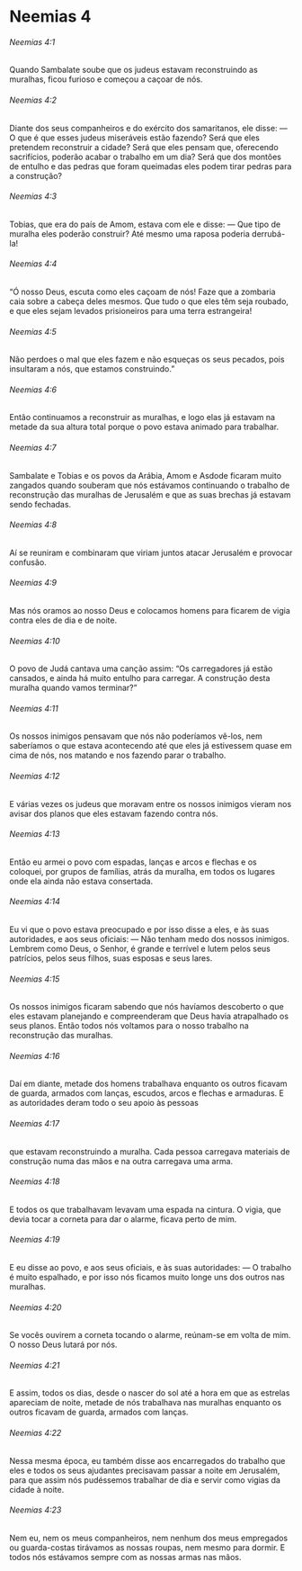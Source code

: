 # Neemias 4

###### Neemias 4:1

Quando Sambalate soube que os judeus estavam reconstruindo as muralhas, ficou furioso e começou a caçoar de nós.

###### Neemias 4:2

Diante dos seus companheiros e do exército dos samaritanos, ele disse: — O que é que esses judeus miseráveis estão fazendo? Será que eles pretendem reconstruir a cidade? Será que eles pensam que, oferecendo sacrifícios, poderão acabar o trabalho em um dia? Será que dos montões de entulho e das pedras que foram queimadas eles podem tirar pedras para a construção?

###### Neemias 4:3

Tobias, que era do país de Amom, estava com ele e disse: — Que tipo de muralha eles poderão construir? Até mesmo uma raposa poderia derrubá-la!

###### Neemias 4:4

“Ó nosso Deus, escuta como eles caçoam de nós! Faze que a zombaria caia sobre a cabeça deles mesmos. Que tudo o que eles têm seja roubado, e que eles sejam levados prisioneiros para uma terra estrangeira!

###### Neemias 4:5

Não perdoes o mal que eles fazem e não esqueças os seus pecados, pois insultaram a nós, que estamos construindo.”

###### Neemias 4:6

Então continuamos a reconstruir as muralhas, e logo elas já estavam na metade da sua altura total porque o povo estava animado para trabalhar.

###### Neemias 4:7

Sambalate e Tobias e os povos da Arábia, Amom e Asdode ficaram muito zangados quando souberam que nós estávamos continuando o trabalho de reconstrução das muralhas de Jerusalém e que as suas brechas já estavam sendo fechadas.

###### Neemias 4:8

Aí se reuniram e combinaram que viriam juntos atacar Jerusalém e provocar confusão.

###### Neemias 4:9

Mas nós oramos ao nosso Deus e colocamos homens para ficarem de vigia contra eles de dia e de noite.

###### Neemias 4:10

O povo de Judá cantava uma canção assim: “Os carregadores já estão cansados, e ainda há muito entulho para carregar. A construção desta muralha quando vamos terminar?”

###### Neemias 4:11

Os nossos inimigos pensavam que nós não poderíamos vê-los, nem saberíamos o que estava acontecendo até que eles já estivessem quase em cima de nós, nos matando e nos fazendo parar o trabalho.

###### Neemias 4:12

E várias vezes os judeus que moravam entre os nossos inimigos vieram nos avisar dos planos que eles estavam fazendo contra nós.

###### Neemias 4:13

Então eu armei o povo com espadas, lanças e arcos e flechas e os coloquei, por grupos de famílias, atrás da muralha, em todos os lugares onde ela ainda não estava consertada.

###### Neemias 4:14

Eu vi que o povo estava preocupado e por isso disse a eles, e às suas autoridades, e aos seus oficiais: — Não tenham medo dos nossos inimigos. Lembrem como Deus, o Senhor, é grande e terrível e lutem pelos seus patrícios, pelos seus filhos, suas esposas e seus lares.

###### Neemias 4:15

Os nossos inimigos ficaram sabendo que nós havíamos descoberto o que eles estavam planejando e compreenderam que Deus havia atrapalhado os seus planos. Então todos nós voltamos para o nosso trabalho na reconstrução das muralhas.

###### Neemias 4:16

Daí em diante, metade dos homens trabalhava enquanto os outros ficavam de guarda, armados com lanças, escudos, arcos e flechas e armaduras. E as autoridades deram todo o seu apoio às pessoas

###### Neemias 4:17

que estavam reconstruindo a muralha. Cada pessoa carregava materiais de construção numa das mãos e na outra carregava uma arma.

###### Neemias 4:18

E todos os que trabalhavam levavam uma espada na cintura. O vigia, que devia tocar a corneta para dar o alarme, ficava perto de mim.

###### Neemias 4:19

E eu disse ao povo, e aos seus oficiais, e às suas autoridades: — O trabalho é muito espalhado, e por isso nós ficamos muito longe uns dos outros nas muralhas.

###### Neemias 4:20

Se vocês ouvirem a corneta tocando o alarme, reúnam-se em volta de mim. O nosso Deus lutará por nós.

###### Neemias 4:21

E assim, todos os dias, desde o nascer do sol até a hora em que as estrelas apareciam de noite, metade de nós trabalhava nas muralhas enquanto os outros ficavam de guarda, armados com lanças.

###### Neemias 4:22

Nessa mesma época, eu também disse aos encarregados do trabalho que eles e todos os seus ajudantes precisavam passar a noite em Jerusalém, para que assim nós pudéssemos trabalhar de dia e servir como vigias da cidade à noite.

###### Neemias 4:23

Nem eu, nem os meus companheiros, nem nenhum dos meus empregados ou guarda-costas tirávamos as nossas roupas, nem mesmo para dormir. E todos nós estávamos sempre com as nossas armas nas mãos.

